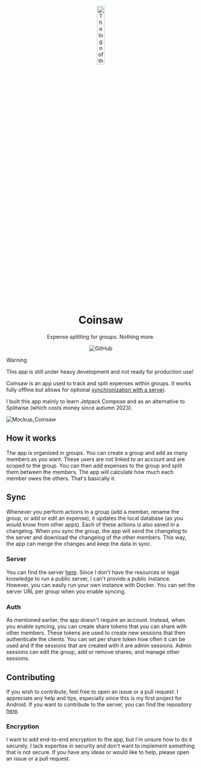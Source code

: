 <p align="center">
<img src="https://github.com/user-attachments/assets/303e72c0-8689-4e22-917d-7c1830be885a" alt="The logo of the coinsaw app" width=20% />

<h1 align="center">Coinsaw</h1>
<p align="center">Expense splitting for groups. Nothing more.</p>

<p align="center">
<!-- <img alt="GitHub Actions Workflow Status" src="https://img.shields.io/github/actions/workflow/status/Importantus/coinsaw/build.yml"> -->
<!-- <img alt="GitHub release (latest by date)" src="https://img.shields.io/github/v/release/Importantus/coinsaw"> -->
<img alt="GitHub" src="https://img.shields.io/github/license/Importantus/coinsaw">
</p>

> [!WARNING]
> This app is still under heavy development and not ready for production use!

Coinsaw is an app used to track and split expenses within groups. It works fully offline but allows for optional [synchronization with a server](https://github.com/Importantus/coinsaw-backend).

I built this app mainly to learn Jetpack Compose and as an alternative to Splitwise (which costs money since autumn 2023).

<img alt="Mockup_Coinsaw" src="https://github.com/user-attachments/assets/9f0817ce-4188-4d3f-9217-ca95b9e9faeb">

## How it works

The app is organized in groups. You can create a group and add as many members as you want. These users are not linked to an account and are scoped to the group. You can then add expenses to the group and split them between the members. The app will calculate how much each member owes the others. That's basically it.

## Sync

Whenever you perform actions in a group (add a member, rename the group, or add or edit an expense), it updates the local database (as you would know from other apps). Each of these actions is also saved in a changelog. When you sync the group, the app will send the changelog to the server and download the changelog of the other members. This way, the app can merge the changes and keep the data in sync.

### Server

You can find the server [here](https://github.com/Importantus/coinsaw-backend). Since I don't have the resources or legal knowledge to run a public server, I can't provide a public instance. However, you can easily run your own instance with Docker. You can set the server URL per group when you enable syncing.

### Auth

As mentioned earlier, the app doesn't require an account. Instead, when you enable syncing, you can create share tokens that you can share with other members. These tokens are used to create new sessions that then authenticate the clients. You can set per share token how often it can be used and if the sessions that are created with it are admin sessions. Admin sessions can edit the group, add or remove shares, and manage other sessions.

## Contributing

If you wish to contribute, feel free to open an issue or a pull request. I appreciate any help and tips, especially since this is my first project for Android. If you want to contribute to the server, you can find the repository [here](https://github.com/Importantus/coinsaw-backend).

### Encryption

I want to add end-to-end encryption to the app, but I'm unsure how to do it securely. I lack expertise in security and don't want to implement something that is not secure. If you have any ideas or would like to help, please open an issue or a pull request. 